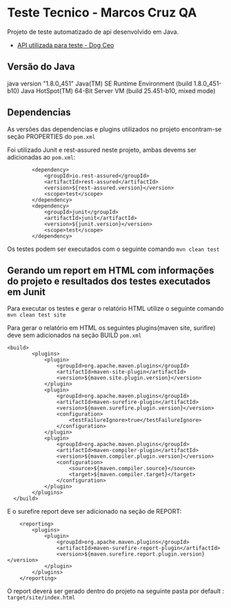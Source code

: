 # Teste Tecnico - Marcos Cruz QA

Projeto de teste automatizado de api desenvolvido em Java.
- [API utilizada para teste - Dog Ceo](https://dog.ceo/)

## Versão do Java
java version "1.8.0_451"
Java(TM) SE Runtime Environment (build 1.8.0_451-b10)
Java HotSpot(TM) 64-Bit Server VM (build 25.451-b10, mixed mode)

## Dependencias

As versões das dependencias e plugins utilizados no projeto encontram-se seção PROPERTIES do `pom.xml`

Foi utilizado Junit e rest-assured neste projeto, ambas devems ser adicionadas ao `pom.xml`:

~~~~~~~~
        <dependency>
            <groupId>io.rest-assured</groupId>
            <artifactId>rest-assured</artifactId>
            <version>${rest-assured.version}</version>
            <scope>test</scope>
        </dependency>
        <dependency>
            <groupId>junit</groupId>
            <artifactId>junit</artifactId>
            <version>${junit.version}</version>
            <scope>test</scope>
        </dependency>
~~~~~~~~

Os testes podem ser executados com o seguinte comando `mvn clean test`

## Gerando um report em HTML com informações do projeto e resultados dos testes executados em Junit

Para executar os testes e gerar o relatório HTML utilize o seguinte comando `mvn clean test site`

Para gerar o relatório em HTML os seguintes plugins(maven site, surifire) deve sem adicionados na seção BUILD `pom.xml`

~~~~~~~~
<build>
        <plugins>
            <plugin>
                <groupId>org.apache.maven.plugins</groupId>
                <artifactId>maven-site-plugin</artifactId>
                <version>${maven.site.plugin.version}</version>
            </plugin>
            <plugin>
                <groupId>org.apache.maven.plugins</groupId>
                <artifactId>maven-surefire-plugin</artifactId>
                <version>${maven.surefire.plugin.version}</version>
                <configuration>
                    <testFailureIgnore>true</testFailureIgnore>
                </configuration>
            </plugin>
            <plugin>
                <groupId>org.apache.maven.plugins</groupId>
                <artifactId>maven-compiler-plugin</artifactId>
                <version>${maven.compiler.plugin.version}</version>
                <configuration>
                    <source>${maven.compiler.source}</source>
                    <target>${maven.compiler.target}</target>
                </configuration>
            </plugin>
        </plugins>
  </build>
~~~~~~~~

E o surefire report deve ser adicionado na seção de REPORT:

~~~~~~~~
    <reporting>
        <plugins>
            <plugin>
                <groupId>org.apache.maven.plugins</groupId>
                <artifactId>maven-surefire-report-plugin</artifactId>
                <version>${maven.surefire.report.plugin.version}</version>
            </plugin>
        </plugins>
    </reporting>
~~~~~~~~

O report deverá ser gerado dentro do projeto na seguinte pasta por default : `target/site/index.html`